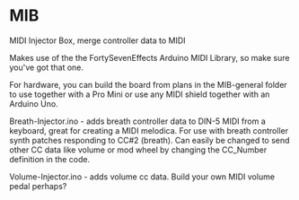 # MIB
MIDI Injector Box, merge controller data to MIDI

Makes use of the the FortySevenEffects Arduino MIDI Library, so make sure you've got that one.

For hardware, you can build the board from plans in the MIB-general folder to use together with a Pro Mini or use any MIDI shield together with an Arduino Uno.

Breath-Injector.ino - adds breath controller data to DIN-5 MIDI from a keyboard, great for creating a MIDI melodica. For use with breath controller synth patches responding to CC#2 (breath). Can easily be changed to send other CC data like volume or mod wheel by changing the CC_Number definition in the code.

Volume-Injector.ino - adds volume cc data. Build your own MIDI volume pedal perhaps?